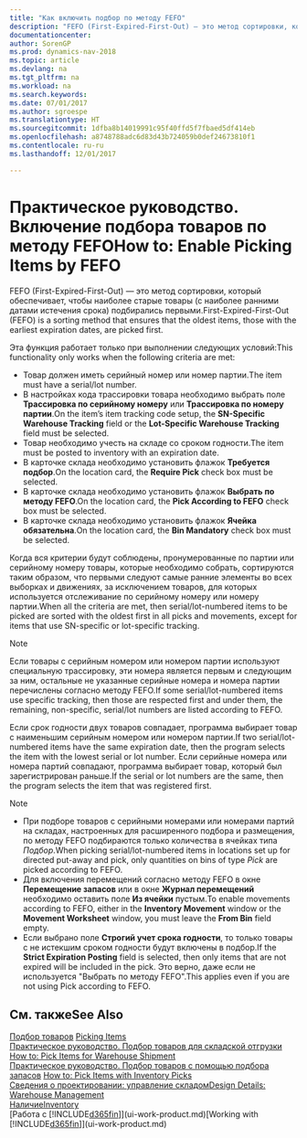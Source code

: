 ```yaml
---
title: "Как включить подбор по методу FEFO"
description: "FEFO (First-Expired-First-Out) — это метод сортировки, который обеспечивает, чтобы наиболее старые товары (с наиболее ранними датами истечения срока) подбирались первыми."
documentationcenter: 
author: SorenGP
ms.prod: dynamics-nav-2018
ms.topic: article
ms.devlang: na
ms.tgt_pltfrm: na
ms.workload: na
ms.search.keywords: 
ms.date: 07/01/2017
ms.author: sgroespe
ms.translationtype: HT
ms.sourcegitcommit: 1dfba8b14019991c95f40ffd5f7fbaed5df414eb
ms.openlocfilehash: a8748788adc6d83d43b724059b0def24673810f1
ms.contentlocale: ru-ru
ms.lasthandoff: 12/01/2017

---
```

# <a name="how-to-enable-picking-items-by-fefo"></a><span data-ttu-id="16ba1-103">Практическое руководство. Включение подбора товаров по методу FEFO</span><span class="sxs-lookup"><span data-stu-id="16ba1-103">How to: Enable Picking Items by FEFO</span></span>
<span data-ttu-id="16ba1-104">FEFO (First-Expired-First-Out) — это метод сортировки, который обеспечивает, чтобы наиболее старые товары (с наиболее ранними датами истечения срока) подбирались первыми.</span><span class="sxs-lookup"><span data-stu-id="16ba1-104">First-Expired-First-Out (FEFO) is a sorting method that ensures that the oldest items, those with the earliest expiration dates, are picked first.</span></span>  

 <span data-ttu-id="16ba1-105">Эта функция работает только при выполнении следующих условий:</span><span class="sxs-lookup"><span data-stu-id="16ba1-105">This functionality only works when the following criteria are met:</span></span>  

-   <span data-ttu-id="16ba1-106">Товар должен иметь серийный номер или номер партии.</span><span class="sxs-lookup"><span data-stu-id="16ba1-106">The item must have a serial/lot number.</span></span>  
-   <span data-ttu-id="16ba1-107">В настройках кода трассировки товара необходимо выбрать поле **Трассировка по серийному номеру** или **Трассировка по номеру партии**.</span><span class="sxs-lookup"><span data-stu-id="16ba1-107">On the item’s item tracking code setup, the **SN-Specific Warehouse Tracking** field or the **Lot-Specific Warehouse Tracking** field must be selected.</span></span>  
-   <span data-ttu-id="16ba1-108">Товар необходимо учесть на складе со сроком годности.</span><span class="sxs-lookup"><span data-stu-id="16ba1-108">The item must be posted to inventory with an expiration date.</span></span>  
-   <span data-ttu-id="16ba1-109">В карточке склада необходимо установить флажок **Требуется подбор**.</span><span class="sxs-lookup"><span data-stu-id="16ba1-109">On the location card, the **Require Pick** check box must be selected.</span></span>  
-   <span data-ttu-id="16ba1-110">В карточке склада необходимо установить флажок **Выбрать по методу FEFO**.</span><span class="sxs-lookup"><span data-stu-id="16ba1-110">On the location card, the **Pick According to FEFO** check box must be selected.</span></span>  
-   <span data-ttu-id="16ba1-111">В карточке склада необходимо установить флажок **Ячейка обязательна**.</span><span class="sxs-lookup"><span data-stu-id="16ba1-111">On the location card, the **Bin Mandatory** check box must be selected.</span></span>  

 <span data-ttu-id="16ba1-112">Когда вся критерии будут соблюдены, пронумерованные по партии или серийному номеру товары, которые необходимо собрать, сортируются таким образом, что первыми следуют самые ранние элементы во всех выборках и движениях, за исключением товаров, для которых используется отслеживание по серийному номеру или номеру партии.</span><span class="sxs-lookup"><span data-stu-id="16ba1-112">When all the criteria are met, then serial/lot-numbered items to be picked are sorted with the oldest first in all picks and movements, except for items that use SN-specific or lot-specific tracking.</span></span>  

> [!NOTE]  
>  <span data-ttu-id="16ba1-113">Если товары с серийным номером или номером партии используют специальную трассировку, эти номера является первым и следующим за ним, остальные не указанные серийные номера и номера партии перечислены согласно методу FEFO.</span><span class="sxs-lookup"><span data-stu-id="16ba1-113">If some serial/lot-numbered items use specific tracking, then those are respected first and under them, the remaining, non-specific, serial/lot numbers are listed according to FEFO.</span></span>  

 <span data-ttu-id="16ba1-114">Если срок годности двух товаров совпадает, программа выбирает товар с наименьшим серийным номером или номером партии.</span><span class="sxs-lookup"><span data-stu-id="16ba1-114">If two serial/lot-numbered items have the same expiration date, then the program selects the item with the lowest serial or lot number.</span></span> <span data-ttu-id="16ba1-115">Если серийные номера или номера партий совпадают, программа выбирает товар, который был зарегистрирован раньше.</span><span class="sxs-lookup"><span data-stu-id="16ba1-115">If the serial or lot numbers are the same, then the program selects the item that was registered first.</span></span>  

> [!NOTE]  
>  -   <span data-ttu-id="16ba1-116">При подборе товаров с серийными номерами или номерами партий на складах, настроенных для расширенного подбора и размещения, по методу FEFO подбираются только количества в ячейках типа *Подбор*.</span><span class="sxs-lookup"><span data-stu-id="16ba1-116">When picking serial/lot-numbered items in locations set up for directed put-away and pick, only quantities on bins of type *Pick* are picked according to FEFO.</span></span>  
> -   <span data-ttu-id="16ba1-117">Для включения перемещений согласно методу FEFO в окне **Перемещение запасов** или в окне **Журнал перемещений** необходимо оставить поле **Из ячейки** пустым.</span><span class="sxs-lookup"><span data-stu-id="16ba1-117">To enable movements according to FEFO, either in the **Inventory Movement** window or the **Movement Worksheet** window, you must leave the **From Bin** field empty.</span></span>  
> -   <span data-ttu-id="16ba1-118">Если выбрано поле **Строгий учет срока годности**, то только товары с не истекшим сроком годности будут включены в подбор.</span><span class="sxs-lookup"><span data-stu-id="16ba1-118">If the **Strict Expiration Posting** field is selected, then only items that are not expired will be included in the pick.</span></span> <span data-ttu-id="16ba1-119">Это верно, даже если не используется "Выбрать по методу FEFO".</span><span class="sxs-lookup"><span data-stu-id="16ba1-119">This applies even if you are not using Pick according to FEFO.</span></span>  

## <a name="see-also"></a><span data-ttu-id="16ba1-120">См. также</span><span class="sxs-lookup"><span data-stu-id="16ba1-120">See Also</span></span>  
<span data-ttu-id="16ba1-121">[Подбор товаров](warehouse-pick-items.md) </span><span class="sxs-lookup"><span data-stu-id="16ba1-121">[Picking Items](warehouse-pick-items.md) </span></span>  
<span data-ttu-id="16ba1-122">[Практическое руководство. Подбор товаров для складской отгрузки](warehouse-how-to-pick-items-for-warehouse-shipment.md) </span><span class="sxs-lookup"><span data-stu-id="16ba1-122">[How to: Pick Items for Warehouse Shipment](warehouse-how-to-pick-items-for-warehouse-shipment.md) </span></span>  
<span data-ttu-id="16ba1-123">[Практическое руководство. Подбор товаров с помощью подбора запасов](warehouse-how-to-pick-items-with-inventory-picks.md) </span><span class="sxs-lookup"><span data-stu-id="16ba1-123">[How to: Pick Items with Inventory Picks](warehouse-how-to-pick-items-with-inventory-picks.md) </span></span>  
[<span data-ttu-id="16ba1-124">Сведения о проектировании: управление складом</span><span class="sxs-lookup"><span data-stu-id="16ba1-124">Design Details: Warehouse Management</span></span>](design-details-warehouse-management.md)  
[<span data-ttu-id="16ba1-125">Наличие</span><span class="sxs-lookup"><span data-stu-id="16ba1-125">Inventory</span></span>](inventory-manage-inventory.md)  
<span data-ttu-id="16ba1-126">[Работа с [!INCLUDE[d365fin](includes/d365fin_md.md)]](ui-work-product.md)</span><span class="sxs-lookup"><span data-stu-id="16ba1-126">[Working with [!INCLUDE[d365fin](includes/d365fin_md.md)]](ui-work-product.md)</span></span>

